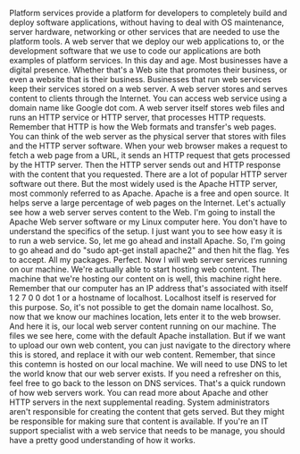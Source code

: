 Platform services provide a platform for developers to completely build and
deploy software applications, without having to deal with OS maintenance, server
hardware, networking or other services that are needed to use the platform
tools. A web server that we deploy our web applications to, or the development
software that we use to code our applications are both examples of platform
services. In this day and age. Most businesses have a digital presence. Whether
that's a Web site that promotes their business, or even a website that is their
business. Businesses that run web services keep their services stored on a web
server. A web server stores and serves content to clients through the Internet.
You can access web service using a domain name like Google dot com. A web server
itself stores web files and runs an HTTP service or HTTP server, that processes
HTTP requests. Remember that HTTP is how the Web formats and transfer's web
pages. You can think of the web server as the physical server that stores with
files and the HTTP server software. When your web browser makes a request to
fetch a web page from a URL, it sends an HTTP request that gets processed by the
HTTP server. Then the HTTP server sends out and HTTP response with the content
that you requested. There are a lot of popular HTTP server software out there.
But the most widely used is the Apache HTTP server, most commonly referred to as
Apache. Apache is a free and open source. It helps serve a large percentage of
web pages on the Internet. Let's actually see how a web server serves content to
the Web. I'm going to install the Apache Web server software or my Linux
computer here. You don't have to understand the specifics of the setup. I just
want you to see how easy it is to run a web service. So, let me go ahead and
install Apache. So, I'm going to go ahead and do "sudo apt-get install apache2"
and then hit the flag. Yes to accept. All my packages. Perfect. Now I will web
server services running on our machine. We're actually able to start hosting web
content. The machine that we're hosting our content on is well, this machine
right here. Remember that our computer has an IP address that's associated with
itself 1 2 7 0 0 dot 1 or a hostname of localhost. Localhost itself is reserved
for this purpose. So, it's not possible to get the domain name localhost. So,
now that we know our machines location, lets enter it to the web browser. And
here it is, our local web server content running on our machine. The files we
see here, come with the default Apache installation. But if we want to upload
our own web content, you can just navigate to the directory where this is
stored, and replace it with our web content. Remember, that since this contemn
is hosted on our local machine. We will need to use DNS to let the world know
that our web server exists. If you need a refresher on this, feel free to go
back to the lesson on DNS services. That's a quick rundown of how web servers
work. You can read more about Apache and other HTTP servers in the next
supplemental reading. System administrators aren't responsible for creating the
content that gets served. But they might be responsible for making sure that
content is available. If you're an IT support specialist with a web service that
needs to be manage, you should have a pretty good understanding of how it works.